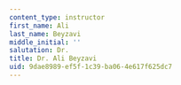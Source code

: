 ```yaml
---
content_type: instructor
first_name: Ali
last_name: Beyzavi
middle_initial: ''
salutation: Dr.
title: Dr. Ali Beyzavi
uid: 9dae8989-ef5f-1c39-ba06-4e617f625dc7
---
```

